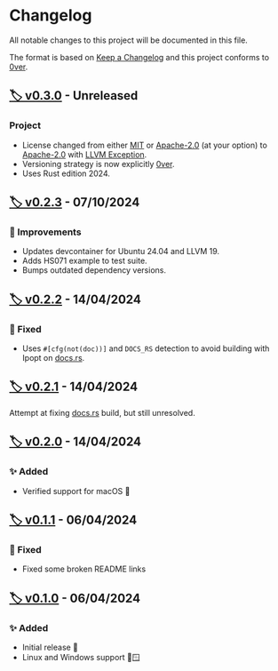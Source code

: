 # Changelog

All notable changes to this project will be documented in this file.

The format is based on [Keep a Changelog](https://keepachangelog.com/en/1.1.0/) and this project conforms to [0ver](https://0ver.org/).

## [🏷️ v0.3.0](https://github.com/MattBolitho/ipopt_bindgen/releases/v0.3.0 "v0.3.0 GitHub Release Link") - Unreleased

### Project

- License changed from either [MIT](https://spdx.org/licenses/MIT.html "MIT license text") or [Apache-2.0](https://spdx.org/licenses/Apache-2.0.html "Apache 2.0 license text") (at your option) to [Apache-2.0](https://spdx.org/licenses/Apache-2.0.html "Apache 2.0 license text") with [LLVM Exception](https://spdx.org/licenses/LLVM-exception.html "LLVM exception license text").
- Versioning strategy is now explicitly [0ver](https://0ver.org/).
- Uses Rust edition 2024.

## [🏷️ v0.2.3](https://github.com/MattBolitho/ipopt_bindgen/releases/v0.2.3 "v0.2.3 GitHub Release Link") - 07/10/2024

### 🙌 Improvements

- Updates devcontainer for Ubuntu 24.04 and LLVM 19.
- Adds HS071 example to test suite.
- Bumps outdated dependency versions.

## [🏷️ v0.2.2](https://github.com/MattBolitho/ipopt_bindgen/releases/v0.2.2 "v0.2.2 GitHub Release Link") - 14/04/2024

### 🐛 Fixed

- Uses `#[cfg(not(doc))]` and `DOCS_RS` detection to avoid building with Ipopt on [docs.rs](https://docs.rs/ipopt_bindgen/).

## [🏷️ v0.2.1](https://github.com/MattBolitho/ipopt_bindgen/releases/v0.2.1 "v0.2.1 GitHub Release Link") - 14/04/2024

Attempt at fixing [docs.rs](https://docs.rs/ipopt_bindgen/) build, but still unresolved.

## [🏷️ v0.2.0](https://github.com/MattBolitho/ipopt_bindgen/releases/v0.2.0 "v0.2.0 GitHub Release Link") - 14/04/2024

### ✨ Added

- Verified support for macOS 🍏

## [🏷️ v0.1.1](https://github.com/MattBolitho/ipopt_bindgen/releases/v0.1.1 "v0.1.1 GitHub Release Link") - 06/04/2024

### 🐛 Fixed

- Fixed some broken README links

## [🏷️ v0.1.0](https://github.com/MattBolitho/ipopt_bindgen/releases/v0.1.0 "v0.1.0 GitHub Release Link") - 06/04/2024

### ✨ Added

- Initial release 🎂
- Linux and Windows support 🐧🪟
